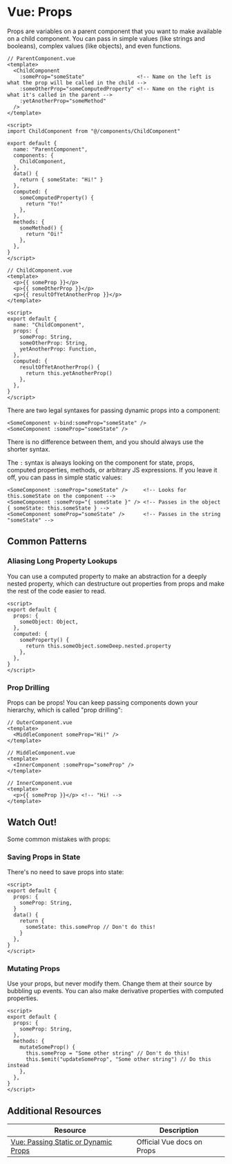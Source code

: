 # Vue: Props

Props are variables on a parent component that you want to make available on a child component. You can pass in simple values (like strings and booleans), complex values (like objects), and even functions.

```vue
// ParentComponent.vue
<template>
  <ChildComponent
    :someProp="someState"                 <!-- Name on the left is what the prop will be called in the child -->
    :someOtherProp="someComputedProperty" <!-- Name on the right is what it's called in the parent -->
    :yetAnotherProp="someMethod"
  />
</template>

<script>
import ChildComponent from "@/components/ChildComponent"

export default {
  name: "ParentComponent",
  components: {
    ChildComponent,
  },
  data() {
    return { someState: "Hi!" }
  },
  computed: {
    someComputedProperty() {
      return "Yo!"
    },
  },
  methods: {
    someMethod() {
      return "Oi!"
    },
  },
}
</script>
```

```vue
// ChildComponent.vue
<template>
  <p>{{ someProp }}</p>
  <p>{{ someOtherProp }}</p>
  <p>{{ resultOfYetAnotherProp }}</p>
</template>

<script>
export default {
  name: "ChildComponent",
  props: {
    someProp: String,
    someOtherProp: String,
    yetAnotherProp: Function,
  },
  computed: {
    resultOfYetAnotherProp() {
      return this.yetAnotherProp()
    },
  },
}
</script>
```

There are two legal syntaxes for passing dynamic props into a component:

```vue
<SomeComponent v-bind:someProp="someState" />
<SomeComponent :someProp="someState" />
```

There is no difference between them, and you should always use the shorter syntax.

The `:` syntax is always looking on the component for state, props, computed properties, methods, or arbitrary JS expressions. If you leave it off, you can pass in simple static values:

```vue
<SomeComponent :someProp="someState" />     <!-- Looks for this.someState on the component -->
<SomeComponent :someProp="{ someState }" /> <!-- Passes in the object { someState: this.someState } -->
<SomeComponent someProp="someState" />      <!-- Passes in the string "someState" -->
```

## Common Patterns

### Aliasing Long Property Lookups

You can use a computed property to make an abstraction for a deeply nested property, which can destructure out properties from props and make the rest of the code easier to read.

```vue
<script>
export default {
  props: {
    someObject: Object,
  },
  computed: {
    someProperty() {
      return this.someObject.someDeep.nested.property
    },
  },
}
</script>
```

### Prop Drilling

Props can be props! You can keep passing components down your hierarchy, which is called "prop drilling":

```vue
// OuterComponent.vue
<template>
  <MiddleComponent someProp="Hi!" />
</template>

// MiddleComponent.vue
<template>
  <InnerComponent :someProp="someProp" />
</template>

// InnerComponent.vue
<template>
  <p>{{ someProp }}</p> <!-- "Hi! -->
</template>
```

## Watch Out!

Some common mistakes with props:

### Saving Props in State

There's no need to save props into state:

```vue
<script>
export default {
  props: {
    someProp: String,
  }
  data() {
    return {
      someState: this.someProp // Don't do this!
    }
  },
}
</script>
```

### Mutating Props

Use your props, but never modify them. Change them at their source by bubbling up events. You can also make derivative properties with computed properties.

```vue
<script>
export default {
  props: {
    someProp: String,
  },
  methods: {
    mutateSomeProp() {
      this.someProp = "Some other string" // Don't do this!
      this.$emit("updateSomeProp", "Some other string") // Do this instead
    },
  },
}
</script>
```

## Additional Resources

| Resource | Description |
| --- | --- |
| [Vue: Passing Static or Dynamic Props](https://v3.vuejs.org/guide/component-props.html#passing-static-or-dynamic-props) | Official Vue docs on Props |
